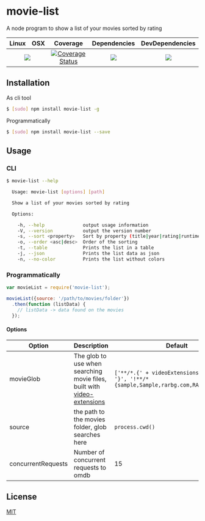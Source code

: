 # movie-list

A node program to show a list of your movies sorted by rating

<table>
  <thead>
    <tr>
      <th>Linux</th>
      <th>OSX</th>
      <th>Coverage</th>
      <th>Dependencies</th>
      <th>DevDependencies</th>
    </tr>
  </thead>
  <tbody>
    <tr>
      <td colspan="2" align="center">
        <a href="https://travis-ci.org/noamokman/movie-list"><img src="https://img.shields.io/travis/noamokman/movie-list.svg?style=flat-square"></a>
      </td>
      <td align="center">
<a href='https://coveralls.io/r/noamokman/movie-list'><img src='https://img.shields.io/coveralls/noamokman/movie-list.svg?style=flat-square' alt='Coverage Status' /></a>
      </td>
      <td align="center">
        <a href="https://david-dm.org/noamokman/movie-list"><img src="https://img.shields.io/david/noamokman/movie-list.svg?style=flat-square"></a>
      </td>
      <td align="center">
        <a href="https://david-dm.org/noamokman/movie-list#info=devDependencies"><img src="https://img.shields.io/david/dev/noamokman/movie-list.svg?style=flat-square"/></a>
      </td>
    </tr>
  </tbody>
</table>


## Installation
As cli tool
``` bash
$ [sudo] npm install movie-list -g
```

Programmatically
``` bash
$ [sudo] npm install movie-list --save
```

## Usage
### CLI
``` bash
$ movie-list --help

  Usage: movie-list [options] [path]

  Show a list of your movies sorted by rating

  Options:

    -h, --help              output usage information
    -V, --version           output the version number
    -s, --sort <property>   Sort by property (title|year|rating|runtime)
    -o, --order <asc|desc>  Order of the sorting
    -t, --table             Prints the list in a table
    -j, --json              Prints the list data as json
    -n, --no-color          Prints the list without colors

```

### Programmatically
``` js
var movieList = require('movie-list');

movieList({source: '/path/to/movies/folder'})
  .then(function (listData) {
    // listData -> data found on the movies
  });
```

#### Options
Option              | Description                                       | Default
------------------- | ------------------------------------------------- | ---------
movieGlob           | The glob to use when searching movie files, built with [video-extensions](https://www.npmjs.com/package/video-extensions)| `['**/*.{' + videoExtensions.join(',') + '}', '!**/*{sample,Sample,rarbg.com,RARBG.com}*.*']`
source              | the path to the movies folder, glob searches here | `process.cwd()`
concurrentRequests  | Number of concurrent requests to omdb             | 15

## License

[MIT](LICENSE)
